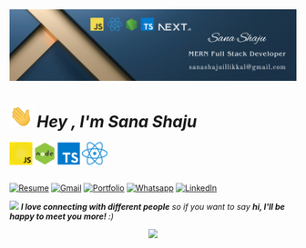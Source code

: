 <img src= "./Banner.png" >

# <img src="./animated/hands.gif" height="40"/> ***Hey , I'm Sana Shaju***
<img src="./animated/javascript.gif" height="40" />
<img src="./animated/node.gif" height="40" />
<img src="./svgs/logo-typescript.svg" height="40" />
<img src="./images/react.png" height="40" />

## 

[![Resume](https://img.shields.io/badge/Resume-%239146FF.svg?logo=read-the-docs&logoColor=white)](https://drive.google.com/file/d/1oT14O3b8MF8dM-HOF4PlnMeZJNElZU6a/view?usp=sharing) [![Gmail](https://img.shields.io/badge/Gmail-%23FF4500.svg?logo=Gmail&logoColor=white)](mailto:abdulvahabaa916@gmail.com) [![Portfolio](https://img.shields.io/badge/-Portfolio-FE7A16?logo=Google-chrome&logoColor=white)](https://linktr.ee/abdulvahabaa) [![Whatsapp](https://img.shields.io/badge/-WhatsApp-green?logo=WhatsApp&logoColor=white)](https://wa.me/+9747733770) [![LinkedIn](https://img.shields.io/badge/LinkedIn-%230077B5.svg?logo=linkedin&logoColor=white)](https://www.linkedin.com/in/abdulvahabaa) 






















<img src="https://media.giphy.com/media/LnQjpWaON8nhr21vNW/giphy.gif" width="60"> 
<em><b>I love connecting with different people</b> so if you want to say <b>hi, I'll be happy to meet you more!</b> :)</em>


<p>




<p align="center">
  <img src="https://capsule-render.vercel.app/api?type=waving&color=gradient&height=60&section=footer"/>
</p>